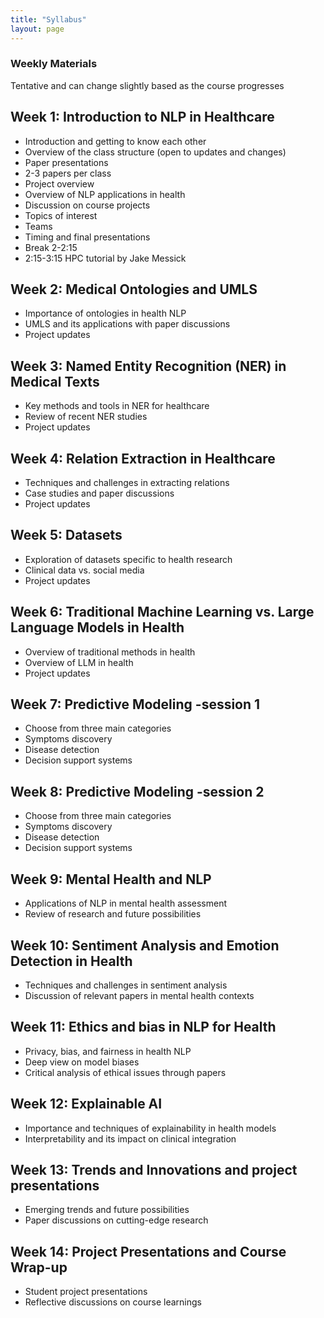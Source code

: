```yaml
---
title: "Syllabus"
layout: page
---
```


### Weekly Materials
Tentative and can change slightly based as the course progresses

## Week 1: Introduction to NLP in Healthcare
- Introduction and getting to know each other
- Overview of the class structure (open to updates and changes) 
- Paper presentations 
 - 2-3 papers per class 
- Project overview
- Overview of NLP applications in health
- Discussion on course projects
 - Topics of interest
 - Teams 
- Timing and final presentations
- Break 2-2:15
- 2:15-3:15 HPC tutorial by Jake Messick
  
## Week 2: Medical Ontologies and UMLS 
- Importance of ontologies in health NLP
- UMLS and its applications with paper discussions
- Project updates
  
## Week 3: Named Entity Recognition (NER) in Medical Texts
- Key methods and tools in NER for healthcare
- Review of recent NER studies
- Project updates

## Week 4: Relation Extraction in Healthcare
- Techniques and challenges in extracting relations
- Case studies and paper discussions
- Project updates

## Week 5: Datasets 
- Exploration of datasets specific to health research
- Clinical data vs. social media
- Project updates

## Week 6: Traditional Machine Learning vs. Large Language Models in Health
- Overview of traditional methods in health
- Overview of LLM in health
- Project updates

## Week 7: Predictive Modeling -session 1
- Choose from three main categories
- Symptoms discovery
- Disease detection
- Decision support systems

## Week 8: Predictive Modeling -session 2 
- Choose from three main categories
- Symptoms discovery
- Disease detection
- Decision support systems

## Week 9: Mental Health and NLP 
- Applications of NLP in mental health assessment
- Review of research and future possibilities

## Week 10: Sentiment Analysis and Emotion Detection in Health
- Techniques and challenges in sentiment analysis
- Discussion of relevant papers in mental health contexts

## Week 11: Ethics and bias in NLP for Health 
- Privacy, bias, and fairness in health NLP
- Deep view on model biases
- Critical analysis of ethical issues through papers

## Week 12: Explainable AI 
- Importance and techniques of explainability in health models
- Interpretability and its impact on clinical integration

## Week 13: Trends and Innovations and project presentations 
- Emerging trends and future possibilities
- Paper discussions on cutting-edge research

## Week 14: Project Presentations and Course Wrap-up 
- Student project presentations
- Reflective discussions on course learnings
